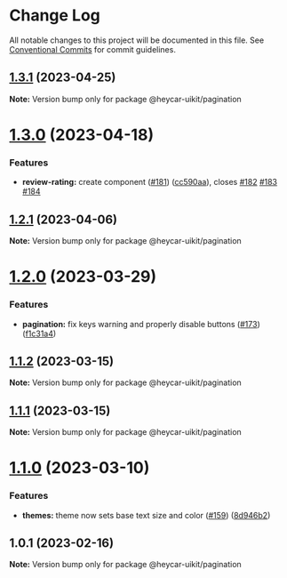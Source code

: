 # Change Log

All notable changes to this project will be documented in this file.
See [Conventional Commits](https://conventionalcommits.org) for commit guidelines.

## [1.3.1](https://github.com/hey-car/heycar-uikit/compare/@heycar-uikit/pagination@1.3.0...@heycar-uikit/pagination@1.3.1) (2023-04-25)

**Note:** Version bump only for package @heycar-uikit/pagination





# [1.3.0](https://github.com/hey-car/heycar-uikit/compare/@heycar-uikit/pagination@1.2.1...@heycar-uikit/pagination@1.3.0) (2023-04-18)


### Features

* **review-rating:** create component ([#181](https://github.com/hey-car/heycar-uikit/issues/181)) ([cc590aa](https://github.com/hey-car/heycar-uikit/commit/cc590aa7b1b9a2e9bd124086ab261d21583e67a4)), closes [#182](https://github.com/hey-car/heycar-uikit/issues/182) [#183](https://github.com/hey-car/heycar-uikit/issues/183) [#184](https://github.com/hey-car/heycar-uikit/issues/184)





## [1.2.1](https://github.com/hey-car/heycar-uikit/compare/@heycar-uikit/pagination@1.2.0...@heycar-uikit/pagination@1.2.1) (2023-04-06)

**Note:** Version bump only for package @heycar-uikit/pagination





# [1.2.0](https://github.com/hey-car/heycar-uikit/compare/@heycar-uikit/pagination@1.1.2...@heycar-uikit/pagination@1.2.0) (2023-03-29)


### Features

* **pagination:** fix keys warning and properly disable buttons ([#173](https://github.com/hey-car/heycar-uikit/issues/173)) ([f1c31a4](https://github.com/hey-car/heycar-uikit/commit/f1c31a45f9bedb77829808489db8488a869169c1))





## [1.1.2](https://github.com/hey-car/heycar-uikit/compare/@heycar-uikit/pagination@1.1.1...@heycar-uikit/pagination@1.1.2) (2023-03-15)

**Note:** Version bump only for package @heycar-uikit/pagination





## [1.1.1](https://github.com/hey-car/heycar-uikit/compare/@heycar-uikit/pagination@1.1.0...@heycar-uikit/pagination@1.1.1) (2023-03-15)

**Note:** Version bump only for package @heycar-uikit/pagination





# [1.1.0](https://github.com/hey-car/heycar-uikit/compare/@heycar-uikit/pagination@1.0.1...@heycar-uikit/pagination@1.1.0) (2023-03-10)


### Features

* **themes:** theme now sets base text size and color ([#159](https://github.com/hey-car/heycar-uikit/issues/159)) ([8d946b2](https://github.com/hey-car/heycar-uikit/commit/8d946b2577426194fda0da69ff084a378395f128))





## 1.0.1 (2023-02-16)

**Note:** Version bump only for package @heycar-uikit/pagination
